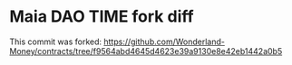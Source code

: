 # Maia DAO TIME fork diff

This commit was forked:
https://github.com/Wonderland-Money/contracts/tree/f9564abd4645d4623e39a9130e8e42eb1442a0b5
